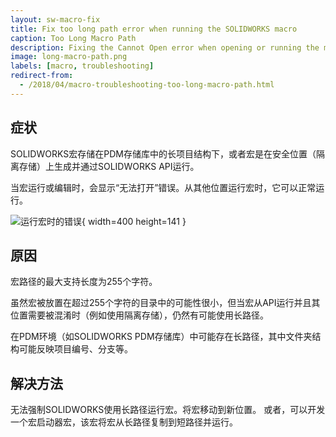 ```yaml
---
layout: sw-macro-fix
title: Fix too long path error when running the SOLIDWORKS macro
caption: Too Long Macro Path
description: Fixing the Cannot Open error when opening or running the macro stored under the long projects structure
image: long-macro-path.png
labels: [macro, troubleshooting]
redirect-from:
  - /2018/04/macro-troubleshooting-too-long-macro-path.html
---
```

## 症状

SOLIDWORKS宏存储在PDM存储库中的长项目结构下，或者宏是在安全位置（隔离存储）上生成并通过SOLIDWORKS API运行。

当宏运行或编辑时，会显示“无法打开”错误。从其他位置运行宏时，它可以正常运行。

![运行宏时的错误](long-macro-path.png){ width=400 height=141 }

## 原因

宏路径的最大支持长度为255个字符。

虽然宏被放置在超过255个字符的目录中的可能性很小，但当宏从API运行并且其位置需要被混淆时（例如使用隔离存储），仍然有可能使用长路径。

在PDM环境（如SOLIDWORKS PDM存储库）中可能存在长路径，其中文件夹结构可能反映项目编号、分支等。

## 解决方法

无法强制SOLIDWORKS使用长路径运行宏。将宏移动到新位置。
或者，可以开发一个宏启动器宏，该宏将宏从长路径复制到短路径并运行。